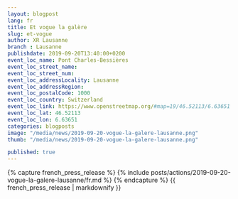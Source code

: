 ```yaml
---
layout: blogpost
lang: fr
title: Et vogue la galère
slug: et-vogue
author: XR Lausanne
branch : Lausanne
publishdate: 2019-09-20T13:40:00+0200
event_loc_name: Pont Charles-Bessières
event_loc_street_name: 
event_loc_street_num: 
event_loc_addressLocality: Lausanne
event_loc_addressRegion: 
event_loc_postalCode: 1000
event_loc_country: Switzerland
event_loc_link: https://www.openstreetmap.org/#map=19/46.52113/6.63651
event_loc_lat: 46.52113
event_loc_lon: 6.63651
categories: blogposts
image: "/media/news/2019-09-20-vogue-la-galere-lausanne.png"
thumb: "/media/news/2019-09-20-vogue-la-galere-lausanne.png"

published: true
---
```






{% capture french_press_release %}
      {% include posts/actions/2019-09-20-vogue-la-galere-lausanne/fr.md %}
{% endcapture %}
{{ french_press_release | markdownify }}
